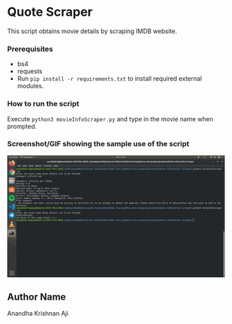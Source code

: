 # Quote Scraper
This script obtains movie details by scraping IMDB website.

### Prerequisites
* bs4
* requests
* Run `pip install -r requirements.txt` to install required external modules.

### How to run the script
Execute `python3 movieInfoScraper.py` and type in the movie name when prompted.

### Screenshot/GIF showing the sample use of the script
<!--Remove the below lines and add yours -->
![Screenshot of the Output](Screenshot.png)

## Author Name
Anandha Krishnan Aji